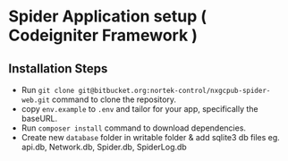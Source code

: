 # Spider Application setup ( Codeigniter Framework )

## Installation Steps

- Run `git clone git@bitbucket.org:nortek-control/nxgcpub-spider-web.git` command to clone the repository.
- copy `env.example` to `.env` and tailor for your app, specifically the baseURL. 
- Run `composer install` command to download dependencies.
- Create new `database` folder in writable folder & add sqlite3 db files eg. api.db, Network.db, Spider.db, SpiderLog.db